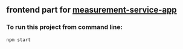 ## frontend part for [measurement-service-app](https://github.com/guessiwillbefine/measurement-service-app)

### To run this project from command line:
```
npm start
```
